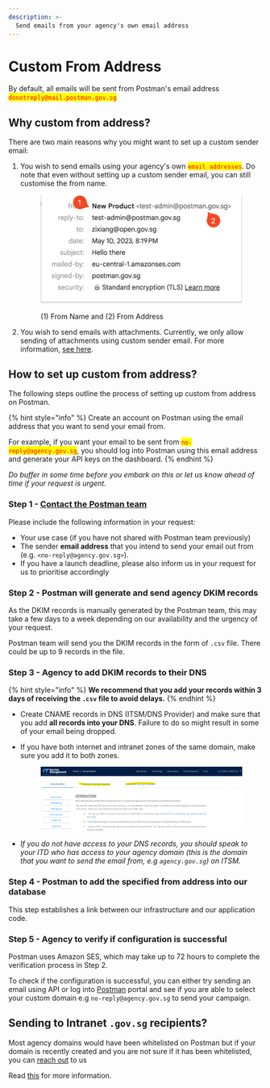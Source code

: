 ```yaml
---
description: >-
  Send emails from your agency's own email address
---
```


# Custom From Address

By default, all emails will be sent from Postman's email address <mark style="color:red;">`donotreply@mail.postman.gov.sg`</mark>

## Why custom from address?

There are two main reasons why you might want to set up a custom sender email:

1. You wish to send emails using your agency's own <mark style="color:red;">`email addresses`</mark>. Do note that even without setting up a custom sender email, you can still customise the from name.

    <figure><img src="../../.gitbook/assets/custom-domain.png" alt=""><figcaption><p>(1) From Name and (2) From Address</p></figcaption></figure>

2. You wish to send emails with attachments. Currently, we only allow sending of attachments using custom sender email. For more information, [see here](./send-email-api/attachments.md).

## How to set up custom from address?

The following steps outline the process of setting up custom from address on Postman.

{% hint style="info" %}
Create an account on Postman using the email address that you want to send your email from.

For example, if you want your email to be sent from <mark style="color:red;">`no-reply@agency.gov.sg`</mark>, you should log into Postman using this email address and generate your API keys on the dashboard.
{% endhint %}

_Do buffer in some time before you embark on this or let us know ahead of time if your request is urgent._

### Step 1 - [Contact the Postman team](https://go.gov.sg/postman-contact-us)

Please include the following information in your request:

* Your use case (if you have not shared with Postman team previously)
* The sender **email address** that you intend to send your email out from (e.g. `<no-reply@agency.gov.sg>`).
* If you have a launch deadline, please also inform us in your request for us to prioritise accordingly

### Step 2 - Postman will generate and send agency DKIM records

As the DKIM records is manually generated by the Postman team, this may take a few days to a week depending on our availability and the urgency of your request.

Postman team will send you the DKIM records in the form of `.csv` file. There could be up to 9 records in the file.

### Step 3 - Agency to add DKIM records to their DNS

{% hint style="info" %}
**We recommend that you add your records within 3 days of receiving the `.csv` file to avoid delays.**
{% endhint %}

* Create CNAME records in DNS (ITSM/DNS Provider) and make sure that you add **all records into your DNS**. Failure to do so might result in some of your email being dropped.
* If you have both internet and intranet zones of the same domain, make sure you add it to both zones.

    <figure><img src="../../.gitbook/assets/ITSM.png" alt=""><figcaption></figcaption></figure>

* _If you do not have access to your DNS records, you should speak to your ITD who has access to your agency domain (this is the domain that you want to send the email from, e.g `agency.gov.sg`) on ITSM._

### Step 4 - Postman to add the specified from address into our database

This step establishes a link between our infrastructure and our application code.

### Step 5 - Agency to verify if configuration is successful

Postman uses Amazon SES, which may take up to 72 hours to complete the verification process in Step 2.

To check if the configuration is successful, you can either try sending an email using API or log into [Postman](http://postman.gov.sg/) portal and see if you are able to select your custom domain e.g `no-reply@agency.gov.sg` to send your campaign.

## Sending to Intranet `.gov.sg` recipients?

Most agency domains would have been whitelisted on Postman but if your domain is recently created and you are not sure if it has been whitelisted, you can [reach out](https://go.gov.sg/postman-contact-us) to us

Read [this](sg-mail-whitelisting.md) for more information.
